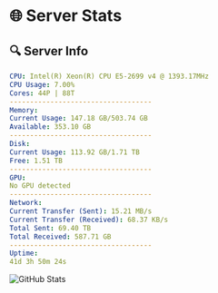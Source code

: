 # 🌐 Server Stats
## 🔍 Server Info
```yaml
CPU: Intel(R) Xeon(R) CPU E5-2699 v4 @ 1393.17MHz
CPU Usage: 7.00%
Cores: 44P | 88T
-----------------------------------
Memory:
Current Usage: 147.18 GB/503.74 GB
Available: 353.10 GB
-----------------------------------
Disk:
Current Usage: 113.92 GB/1.71 TB
Free: 1.51 TB
-----------------------------------
GPU:
No GPU detected
-----------------------------------
Network:
Current Transfer (Sent): 15.21 MB/s
Current Transfer (Received): 68.37 KB/s
Total Sent: 69.40 TB
Total Received: 587.71 GB
-----------------------------------
Uptime:
41d 3h 50m 24s
```
![GitHub Stats](https://img.shields.io/badge/Updated-2025-04-18_01:13:13-blue)